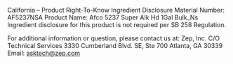  
 
 
California – Product Right-To-Know Ingredient Disclosure 
Material Number: AF5237NSA 
Product Name: Afco 5237 Super Alk Hd 1Gal Bulk_Ns 
Ingredient disclosure for this product is not required per SB 258 Regulation. 
 
For additional information or question, please contact us at: 
Zep, Inc. 
C/O Technical Services 
3330 Cumberland Blvd. SE, Ste 700 
Atlanta, GA 30339 
Email: asktech@zep.com 
 
 
 
 
